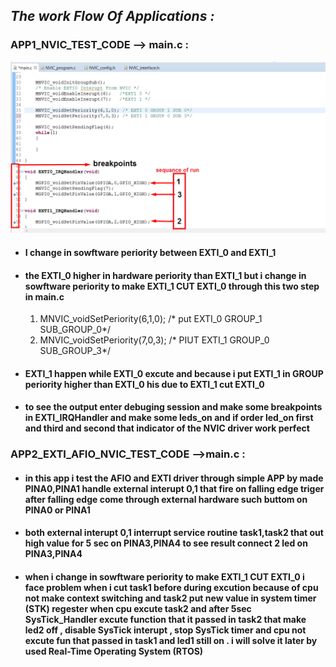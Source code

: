 ## _The work Flow Of Applications :_
### APP1_NVIC_TEST_CODE --> main.c :
![alt text](05-APPLICATIONS/images/APP1_NVIC_TEST_CODE.png "APP1_main.c")

* #### I change in sowftware periority between EXTI_0 and EXTI_1 
* #### the EXTI_0 higher in hardware periority than EXTI_1 but i change in sowftware periority to make EXTI_1 CUT EXTI_0 through this two step in main.c 


    1. MNVIC_voidSetPeriority(6,1,0); /* put EXTI_0 GROUP_1 SUB_GROUP_0*/
    2. MNVIC_voidSetPeriority(7,0,3); /* PIUT EXTI_1 GROUP_0 SUB_GROUP_3*/

* #### EXTI_1 happen while EXTI_0 excute and because i put EXTI_1 in GROUP periority higher than EXTI_0 his due to EXTI_1 cut EXTI_0
* #### to see the output enter debuging session and make some breakpoints in EXTI_IRQHandler and  make some leds_on and if order led_on first and third and second that indicator of the NVIC driver work perfect 

### APP2_EXTI_AFIO_NVIC_TEST_CODE -->main.c :
* #### in this app i test the AFIO and EXTI driver through simple APP by made PINA0,PINA1 handle external interupt 0,1 that fire on falling edge triger after falling edge come through external hardware such buttom on PINA0 or PINA1
* #### both external interupt 0,1 interrupt service routine task1,task2 that out high value for 5 sec on PINA3,PINA4 to see result connect 2 led on PINA3,PINA4
* #### when i change in sowftware periority to make EXTI_1 CUT EXTI_0 i face problem when i cut task1 before during excution because of cpu not make context switching and task2 put new value in system timer (STK) regester when cpu excute task2 and after 5sec SysTick_Handler excute function that it passed in task2 that make led2 off , disable SysTick interupt , stop SysTick timer and cpu not excute fun that passed in task1 and led1 still on . i will solve it later by used Real-Time Operating System (RTOS)

